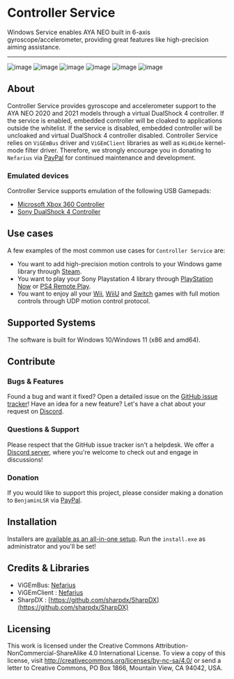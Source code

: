 # Controller Service

Windows Service enables AYA NEO built in 6-axis gyroscope/accelerometer, providing great features like high-precision aiming assistance.

----

![image](https://user-images.githubusercontent.com/934757/158461053-180c23d3-844a-4187-bf4b-968eb504d89e.png)
![image](https://user-images.githubusercontent.com/934757/158461074-b387f10a-de24-40df-a52e-61711850b24a.png)
![image](https://user-images.githubusercontent.com/934757/158461093-62402463-4e46-45e5-b1db-9045ab8f38e5.png)
![image](https://user-images.githubusercontent.com/934757/158461113-70890600-a7c4-46fb-a8ec-f39eb2341ee3.png)
![image](https://user-images.githubusercontent.com/934757/158461938-e5c96ad7-b6eb-4bd2-9260-9f4c1ca4d199.png)
![image](https://user-images.githubusercontent.com/934757/158461955-6cffd0ac-0399-4afa-9d32-cfb3ab6aab5b.png)

## About
Controller Service provides gyroscope and accelerometer support to the AYA NEO 2020 and 2021 models through a virtual DualShock 4 controller. If the service is enabled, embedded controller will be cloaked to applications outside the whitelist. If the service is disabled, embedded controller will be uncloaked and virtual DualShock 4 controller disabled.
Controller Service relies on `ViGEmBus` driver and `ViGEmClient` libraries as well as `HidHide` kernel-mode filter driver. Therefore, we strongly encourage you in donating to `Nefarius` via [PayPal](https://paypal.me/NefariusMaximus) for continued maintenance and development.

### Emulated devices
Controller Service supports emulation of the following USB Gamepads:
- [Microsoft Xbox 360 Controller](https://en.wikipedia.org/wiki/Xbox_360_controller)
- [Sony DualShock 4 Controller](https://en.wikipedia.org/wiki/DualShock#DualShock_4)

## Use cases
A few examples of the most common use cases for `Controller Service` are:
- You want to add high-precision motion controls to your Windows game library through [Steam](https://store.steampowered.com/controller/update/dec15).
- You want to play your Sony Playstation 4 library through [PlayStation Now](https://www.playstation.com/en-us/ps-now/) or [PS4 Remote Play](<https://remoteplay.dl.playstation.net/remoteplay/>).
- You want to enjoy all your [Wii](https://dolphin-emu.org/), [WiiU](https://cemu.info/) and [Switch](https://yuzu-emu.org/) games with full motion controls through UDP motion control protocol. 

## Supported Systems
The software is built for Windows 10/Windows 11 (x86 and amd64).

## Contribute
### Bugs & Features
Found a bug and want it fixed? Open a detailed issue on the [GitHub issue tracker](../../issues)!
Have an idea for a new feature? Let's have a chat about your request on [Discord](https://discord.gg/cKaZ5SX8kx).

### Questions & Support
Please respect that the GitHub issue tracker isn't a helpdesk. We offer a [Discord server](https://discord.gg/cKaZ5SX8kx), where you're welcome to check out and engage in discussions!

### Donation
If you would like to support this project, please consider making a donation to `BenjaminLSR` via [PayPal](https://www.paypal.com/paypalme/BenjaminLSR).

## Installation
Installers are [available as an all-in-one setup](../../releases/latest).
Run the `install.exe` as administrator and you'll be set!

## Credits & Libraries
- ViGEmBus: [Nefarius](https://github.com/ViGEm/ViGEmBus)
- ViGEmClient : [Nefarius](https://github.com/ViGEm/ViGEmClient)
- SharpDX : [https://github.com/sharpdx/SharpDX](https://github.com/sharpdx/SharpDX)

## Licensing
This work is licensed under the Creative Commons Attribution-NonCommercial-ShareAlike 4.0 International License. To view a copy of this license, visit http://creativecommons.org/licenses/by-nc-sa/4.0/ or send a letter to Creative Commons, PO Box 1866, Mountain View, CA 94042, USA.